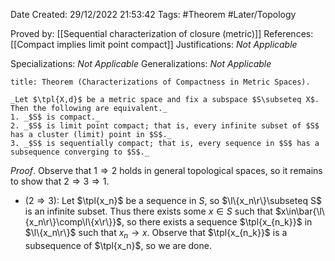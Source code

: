 <div class="topSpace"></div>

Date Created: 29/12/2022 21:53:42
Tags: #Theorem #Later/Topology

Proved by: [[Sequential characterization of closure (metric)]]
References: [[Compact implies limit point compact]]
Justifications: _Not Applicable_

Specializations: _Not Applicable_
Generalizations: _Not Applicable_

``` ad-Theorem
title: Theorem (Characterizations of Compactness in Metric Spaces).

_Let $\tpl{X,d}$ be a metric space and fix a subspace $S\subseteq X$. Then the following are equivalent._
1. _$S$ is compact._
2. _$S$ is limit point compact; that is, every infinite subset of $S$ has a cluster (limit) point in $S$._
3. _$S$ is sequentially compact; that is, every sequence in $S$ has a subsequence converging to $S$._

```

_Proof_. Observe that $1\Rightarrow2$ holds in general topological spaces, so it remains to show that $2\Rightarrow3\Rightarrow1$.
* ($2\Rightarrow3$): Let $\tpl{x_n}$ be a sequence in $S$, so $\l\{x_n\r\}\subseteq S$ is an infinite subset. Thus there exists some $x\in S$ such that $x\in\bar{\l\{x_n\r\}\comp\l\{x\r\}}$, so there exists a sequence $\tpl{x_{n_k}}$ in $\l\{x_n\r\}$ such that $x_n\to x$. Observe that $\tpl{x_{n_k}}$ is a subsequence of $\tpl{x_n}$, so we are done.

